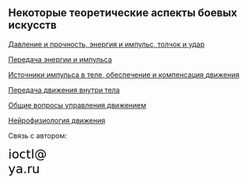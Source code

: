 ## Некоторые теоретические аспекты боевых искусств

[Давление и прочность, энергия и импульс, толчок и удар](articles/panch_and_push.md)

[Передача энергии и импульса](articles/transfer.md)

[Источники импульса в теле, обеспечение и компенсация движения](articles/imp_src.md)

[Передача движения внутри тела](articles/panch_wave.md)

[Общие вопросы управления движением](articles/control_general.md)

[Нейрофизиология движения](articles/neurophysiology.md)

Связь с автором:

<img src="data/maddr.png">
